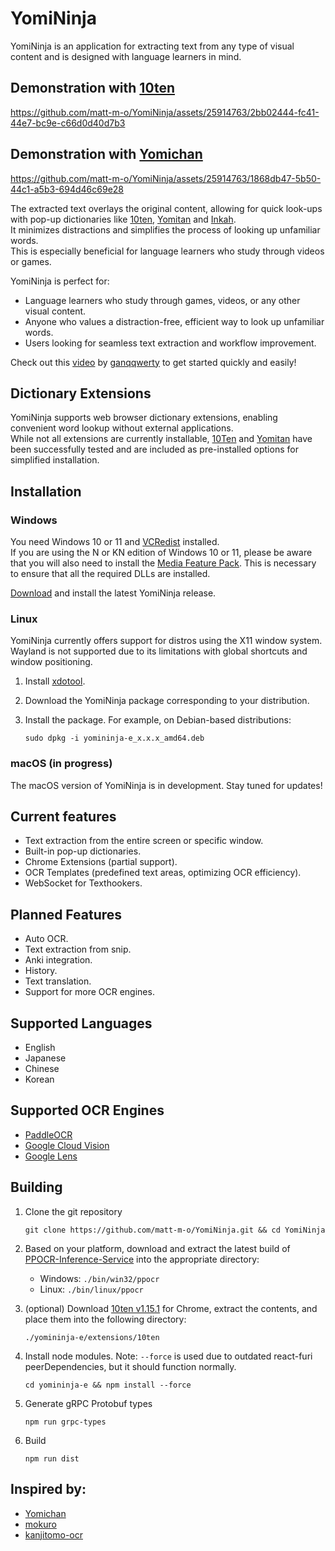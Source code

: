 # YomiNinja

YomiNinja is an application for extracting text from any type of visual content and is designed with language learners in mind.

## Demonstration with [10ten](https://github.com/birchill/10ten-ja-reader)

https://github.com/matt-m-o/YomiNinja/assets/25914763/2bb02444-fc41-44e7-bc9e-c66d0d40d7b3

## Demonstration with [Yomichan](https://github.com/FooSoft/yomichan)

https://github.com/matt-m-o/YomiNinja/assets/25914763/1868db47-5b50-44c1-a5b3-694d46c69e28

The extracted text overlays the original content, allowing for quick look-ups with pop-up dictionaries like [10ten](https://github.com/birchill/10ten-ja-reader), [Yomitan](https://github.com/themoeway/yomitan) and [Inkah](https://chromewebstore.google.com/detail/inkah-chinese-korean-pop/pcgmedbmchghfgikplcimdmfldfnecec). <br>
It minimizes distractions and simplifies the process of looking up unfamiliar words. <br>
This is especially beneficial for language learners who study through videos or games.

YomiNinja is perfect for:

- Language learners who study through games, videos, or any other visual content.
- Anyone who values a distraction-free, efficient way to look up unfamiliar words.
- Users looking for seamless text extraction and workflow improvement.

Check out this [video](https://www.youtube.com/watch?v=sF1isrgjwZI) by [ganqqwerty](https://github.com/ganqqwerty) to get started quickly and easily!

## Dictionary Extensions
YomiNinja supports web browser dictionary extensions, enabling convenient word lookup without external applications. <br>
While not all extensions are currently installable, [10Ten](https://github.com/birchill/10ten-ja-reader) and [Yomitan](https://github.com/themoeway/yomitan) have been successfully tested and are included as pre-installed options for simplified installation. <br>


## Installation
### Windows
You need Windows 10 or 11 and [VCRedist](https://www.techpowerup.com/download/visual-c-redistributable-runtime-package-all-in-one/) installed. <br>
If you are using the N or KN edition of Windows 10 or 11, please be aware that you will also need to install the [Media Feature Pack](https://support.microsoft.com/en-us/topic/media-feature-pack-list-for-windows-n-editions-c1c6fffa-d052-8338-7a79-a4bb980a700a). This is necessary to ensure that all the required DLLs are installed.

[Download](https://github.com/matt-m-o/YomiNinja/releases) and install the latest YomiNinja release. <br>

### Linux
YomiNinja currently offers support for distros using the X11 window system. Wayland is not supported due to its limitations with global shortcuts and window positioning.
1. Install [xdotool](https://github.com/jordansissel/xdotool?tab=readme-ov-file#installation).
2. Download the YomiNinja package corresponding to your distribution.
3. Install the package. For example, on Debian-based distributions:

    ```commandline
    sudo dpkg -i yomininja-e_x.x.x_amd64.deb
    ```
### macOS (in progress)
The macOS version of YomiNinja is in development. Stay tuned for updates!

## Current features

- Text extraction from the entire screen or specific window.
- Built-in pop-up dictionaries.
- Chrome Extensions (partial support).
- OCR Templates (predefined text areas, optimizing OCR efficiency).
- WebSocket for Texthookers.


## Planned Features

- Auto OCR.
- Text extraction from snip.
- Anki integration.
- History.
- Text translation.
- Support for more OCR engines.


## Supported Languages

- English
- Japanese
- Chinese
- Korean

## Supported OCR Engines

- [PaddleOCR](https://github.com/PaddlePaddle/PaddleOCR)
- [Google Cloud Vision](https://cloud.google.com/vision/docs)
- [Google Lens](https://lens.google/intl/pt-BR/#translate)

## Building
1. Clone the git repository
    ```commandline
    git clone https://github.com/matt-m-o/YomiNinja.git && cd YomiNinja
    ```
2. Based on your platform, download and extract the latest build of [PPOCR-Inference-Service](https://github.com/matt-m-o/PPOCR-Inference-Service/releases) into the appropriate directory:

    - Windows: `./bin/win32/ppocr`
    - Linux: `./bin/linux/ppocr`

3. (optional) Download [10ten v1.15.1](https://github.com/birchill/10ten-ja-reader/releases/tag/v1.15.1) for Chrome, extract the contents, and place them into the following directory:
       
       ./yomininja-e/extensions/10ten

4. Install node modules. Note: `--force` is used due to outdated react-furi peerDependencies, but it should function normally.
    ```commandline
    cd yomininja-e && npm install --force
    ```
5. Generate gRPC Protobuf types
    ```commandline
    npm run grpc-types
    ```
6. Build
    ```commandline
    npm run dist
    ```


## Inspired by:
- [Yomichan](https://github.com/FooSoft/yomichan)
- [mokuro](https://github.com/kha-white/mokuro)
- [kanjitomo-ocr](https://github.com/sakarika/kanjitomo-ocr)
